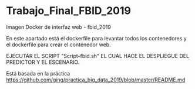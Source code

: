# Trabajo_Final_FBID_2019
Imagen Docker de interfaz web - fbid_2019

En este apartado está el dockerfile para levantar todos los contenedores y el dockerfile para crear el contenedor web.

EJECUTAR EL SCRIPT "Script-fbid.sh" EL CUAL HACE EL DESPLIEGUE DEL PREDICTOR Y EL ESCENARIO.

Está basada en la práctica https://github.com/ging/practica_big_data_2019/blob/master/README.md
